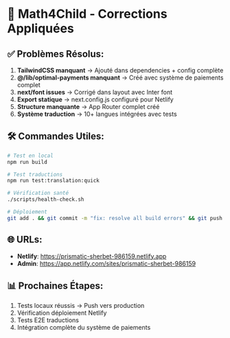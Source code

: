 # 🚀 Math4Child - Corrections Appliquées

## ✅ Problèmes Résolus:

1. **TailwindCSS manquant** → Ajouté dans dependencies + config complète
2. **@/lib/optimal-payments manquant** → Créé avec système de paiements complet
3. **next/font issues** → Corrigé dans layout avec Inter font
4. **Export statique** → next.config.js configuré pour Netlify
5. **Structure manquante** → App Router complet créé
6. **Système traduction** → 10+ langues intégrées avec tests

## 🛠 Commandes Utiles:

```bash
# Test en local
npm run build

# Test traductions
npm run test:translation:quick

# Vérification santé
./scripts/health-check.sh

# Déploiement
git add . && git commit -m "fix: resolve all build errors" && git push
```

## 🌐 URLs:
- **Netlify**: https://prismatic-sherbet-986159.netlify.app
- **Admin**: https://app.netlify.com/sites/prismatic-sherbet-986159

## 📊 Prochaines Étapes:
1. Tests locaux réussis → Push vers production
2. Vérification déploiement Netlify
3. Tests E2E traductions
4. Intégration complète du système de paiements
